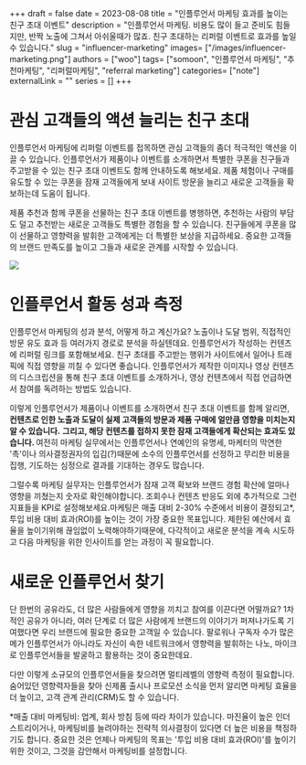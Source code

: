 +++ 
draft = false
date = 2023-08-08
title = "인플루언서 마케팅 효과를 높이는 친구 초대 이벤트"
description = "인플루언서 마케팅. 비용도 많이 들고 준비도 힘들지만, 반짝 노출에 그쳐서 아쉬울때가 많죠. 친구 초대하는 리퍼럴 이벤트로 효과를 높일 수 있습니다."
slug = "influencer-marketing"
images= ["/images/influencer-marketing.png"]
authors = ["woo"]
tags= ["somoon", "인플루언서 마케팅", "추천마케팅", "리퍼럴마케팅", "referral marketing"]
categories= ["note"]
externalLink = ""
series = []
+++


# 관심 고객들의 액션 늘리는 친구 초대
인플루언서 마케팅에 리퍼럴 이벤트를 접목하면 관심 고객들의 좀더 적극적인 액션을 이끌 수 있습니다. 인플루언서가 제품이나 이벤트를 소개하면서 특별한 쿠폰을 친구들과 주고받을 수 있는 친구 초대 이벤트도 함께 안내하도록 해보세요. 제품 체험이나 구매를 유도할 수 있는 쿠폰을 잠재 고객들에게 보내 사이트 방문을 늘리고 새로운 고객들을 확보하는데 도움이 됩니다. 

제품 추천과 함께 쿠폰을 선물하는 친구 초대 이벤트를 병행하면, 추천하는 사람의 부담도 덜고 추천받는 새로운 고객들도 특별한 경험을 할 수 있습니다. 친구들에게 쿠폰을 많이 선물하고 영향력을 발휘한 고객에게는 더 특별한 보상을 지급하세요. 중요한 고객들의 브랜드 만족도를 높이고 그들과 새로운 관계를 시작할 수 있습니다.

![](/images/influencer-marketing.png)

# 인플루언서 활동 성과 측정
인플루언서 마케팅의 성과 분석, 어떻게 하고 계신가요? 노출이나 도달 범위, 직접적인 방문 유도 효과 등 여러가지 경로로 분석을 하실텐데요. 인플루언서가 작성하는 컨텐츠에 리퍼럴 링크를 포함해보세요. 친구 초대를 주고받는 행위가 사이트에서 일어나 트래픽에 직접 영향을 끼칠 수 있다면 좋습니다. 인플루언서가 제작한 이미지나 영상 컨텐츠의 디스크립션을 통해 친구 초대 이벤트를 소개하거나, 영상 컨텐츠에서 직접 언급하면서 참여를 독려하는 방법도 있습니다. 

이렇게 인플루언서가 제품이나 이벤트를 소개하면서 친구 초대 이벤트를 함께 알리면, <strong>컨텐츠로 인한 노출과 도달이 실제 고객들의 방문과 제품 구매에 얼만큼 영향을 미치는지 알 수 있습니다.</strong> <strong>그리고, 해당 컨텐츠를 접하지 못한 잠재 고객들에게 확산되는 효과도 있습니다. </strong> 여전히 마케팅 실무에서는 인플루언서나 연예인의 유명세, 마케터의 막연한 '촉'이나 의사결정권자의 입김(?)때문에 소수의 인플루언서를 선정하고 무리한 비용을 집행, 기도하는 심정으로 결과를 기대하는 경우도 많습니다. 

그럴수록 마케팅 실무자는 인플루언서가 잠재 고객 확보와 브랜드 경험 확산에 얼마나 영향을 끼쳤는지 숫자로 확인해야합니다. 조회수나 컨텐츠 반응도 외에 추가적으로 그런 지표들을 KPI로 설정해보세요.마케팅은 매출 대비 2-30% 수준에서 비용이 결정되고*, 투입 비용 대비 효과(ROI)를 높이는 것이 가장 중요한 목표입니다. 제한된 예산에서 효율을 높이기위해 끊임없이 노력해야하기때문에, 다각적이고 새로운 분석을 계속 시도하고 다음 마케팅을 위한 인사이트를 얻는 과정이 꼭 필요합니다.

# 새로운 인플루언서 찾기
단 한번의 공유라도, 더 많은 사람들에게 영향을 끼치고 참여를 이끈다면 어떨까요? 1차적인 공유가 아니라, 여러 단계로 더 많은 사람에게 브랜드의 이야기가 퍼져나가도록 기여했다면 우리 브랜드에 필요한 중요한 고객일 수 있습니다. 팔로워나 구독자 수가 많은 메가 인플루언서가 아니라도 자신이 속한 네트워크에서 영향력을 발휘하는 나노, 마이크로 인플루언서들을 발굴하고 활용하는 것이 중요한데요. 

다만 이렇게 소규모의 인플루언서들을 찾으려면 멀티레벨의 영향력 측정이 필요합니다. 숨어있던 영향력자들을 찾아 신제품 출시나 프로모션 소식을 먼저 알리면 마케팅 효율을 더 높이고, 고객 관계 관리(CRM)도 할 수 있습니다. 

*매출 대비 마케팅비: 업계, 회사 방침 등에 따라 차이가 있습니다. 마진율이 높은 인더스트리이거나, 마케팅비를 늘려야하는 전략적 의사결정이 있다면 더 높은 비용을 책정하기도 합니다. 중요한 것은 언제나 마케팅의 목표는 '투입 비용 대비 효과(ROI)'를 높이기 위한 것이고, 그것을 감안해서 마케팅비를 설정합니다.

<!-- <p><a href="https://somoon.io" rel="noreferrer">Somoon</a>은 쉽고 간단하게 친구 초대 이벤트를 만들고 플러그인 형태로 사이트에 설치, 운영하는 리퍼럴 마케팅 솔루션입니다. <a href="https://somoon.io" rel="noreferrer">소문(Somoon)</a>의 친구 초대 이벤트를 인플루언서 마케팅에 활용해서 인플루언서 별 입소문 효과를 측정하고 잠재 고객을 획득하세요. 참여한 고객 별 입소문 네트워크를 측정하면 숨어있는 인플루언서들도 발견할 수 있습니다. </p><div class="kg-card kg-button-card kg-align-left"><a href="https://tally.so#tally-open=waex9Z&amp;tally-layout=modal&amp;tally-emoji-text=📩&amp;tally-emoji-animation=wave" class="kg-btn kg-btn-accent">문의 남기기</a></div><p></p> -->